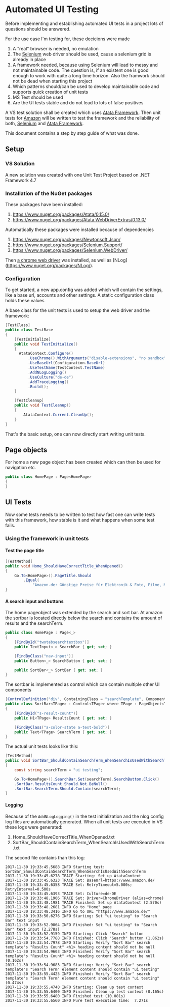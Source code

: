 Automated UI Testing
=====================================
Before implementing and establishing automated UI tests in a project lots of questions should be answered.

For the use case I'm testing for, these decicions were made
1. A "real" browser is needed, no emulation
2. The [Selenium](https://github.com/SeleniumHQ/selenium) web driver should be used, cause a selenium grid is already in place
3. A framework needed, because using Selenium will lead to messy and not maintainable code. The question is, if an existent one is good enough to work with quite a long time horizon. Also the framwork should not be dead when starting this project
4. Which patterns should/can be used to develop maintainable code and supports quick creation of unit tests
5. MS Test should be used
6. Are the UI tests stable and do not lead to lots of false positives

A VS test solution shall be created which uses [Atata Framework](https://atata-framework.github.io/). Then unit tests for [Amazon](https://www.amazon.de/) will be written to test the framework and the reliability of both, [Selenium](https://github.com/SeleniumHQ/selenium) and [Atata Framework](https://atata-framework.github.io/).

This document contains a step by step guide of what was done.

Setup
--------------
### VS Solution
A new solution was created with one Unit Test Project based on .NET Framework 4.7

### Installation of the NuGet packages
These packages have been installed:
1. https://www.nuget.org/packages/Atata/0.15.0/
2. https://www.nuget.org/packages/Atata.WebDriverExtras/0.13.0/

Automatically these packages were installed because of dependencies
1. https://www.nuget.org/packages/Newtonsoft.Json/
2. https://www.nuget.org/packages/Selenium.Support/
3. https://www.nuget.org/packages/Selenium.WebDriver/

Then [a chrome web driver](https://www.nuget.org/packages/WebDriver.ChromeDriver.win32/) was installed, as well as [NLog] (https://www.nuget.org/packages/NLog/).

### Configuration
To get started, a new app.config was added which will contain the settings, like a base url, accounts and other settings. A static configuration class holds these values

A base class for the unit tests is used to setup the web driver and the framework:
```csharp
[TestClass]
public class TestBase
{
    [TestInitialize]
    public void TestInitialize()
    {
      AtataContext.Configure()
          .UseChrome().WithArguments("disable-extensions", "no sandbox", "start-maximized")
          .UseBaseUrl(Configuration.BaseUrl)
          .UseTestName(TestContext.TestName)
          .AddNLogLogging()
          .UseCulture("de-de")
          .AddTraceLogging()
          .Build();
    }

    [TestCleanup]
    public void TestCleanup()
    {
        AtataContext.Current.CleanUp();
    }
}
```

That's the basic setup, one can now directly start writing unit tests.

Page objects
--------------
For home a new page object has been created which can then be used for navigation etc.
```csharp
public class HomePage : Page<HomePage>
{
}
```

UI Tests
--------------
Now some tests needs to be written to test how fast one can write tests with this framework, how stable is it and what happens when some test fails.

### Using the framework in unit tests
#### Test the page title
```csharp
[TestMethod]
public void Home_ShouldHaveCorrectTitle_WhenOpened()
{
    Go.To<HomePage>().PageTitle.Should
        .Equal(
            "Amazon.de: Günstige Preise für Elektronik & Foto, Filme, Musik, Bücher, Games, Spielzeug & mehr");
}
```
#### A search input and buttons
The home pageobject was extended by the search and sort bar. At amazon the sortbar is located directly below the search and contains the amount of results and the searchTerm.
```csharp
public class HomePage : Page<_>
{
    [FindById("twotabsearchtextbox")]
    public TextInput<_> SearchBar { get; set; }

    [FindByClass("nav-input")]
    public Button<_> SearchButton { get; set; }

    public SortBar<_> SortBar { get; set; }
}
```
The sortbar is implemented as control which can contain multiple other UI components
```csharp
[ControlDefinition("div", ContainingClass = "searchTemplate", ComponentTypeName = "search template")]
public class SortBar<TPage> : Control<TPage> where TPage : PageObject<TPage>
{
    [FindById("s-result-count")]
    public H1<TPage> ResultsCount { get; set; }

    [FindByClass("a-color-state a-text-bold")]
    public Text<TPage> SearchTerm { get; set; }
}
```
The actual unit tests looks like this:
```csharp
[TestMethod]
public void SortBar_ShouldContainSearchTerm_WhenSearchIsUsedWithSearchTerm()
{
    const string searchTerm = "ui testing";

    Go.To<HomePage>().SearchBar.Set(searchTerm).SearchButton.Click()
    .SortBar.ResultsCount.Should.Not.BeNull()
    .SortBar.SearchTerm.Should.Contain(searchTerm);
}
```
#### Logging
Because of the `AddNLogLogging()` in the test initialization and the nlog config log files are automatically generated.
When all unit tests are executed in VS these logs were generated:
1. Home_ShouldHaveCorrectTitle_WhenOpened.txt
2. SortBar_ShouldContainSearchTerm_WhenSearchIsUsedWithSearchTerm.txt

The second file contains than this log:
```
2017-11-30 19:33:45.5688 INFO Starting test: SortBar_ShouldContainSearchTerm_WhenSearchIsUsedWithSearchTerm
2017-11-30 19:33:45.6278 TRACE Starting: Set up AtataContext
2017-11-30 19:33:45.6323 TRACE Set: BaseUrl=https://www.amazon.de/
2017-11-30 19:33:45.6358 TRACE Set: RetryTimeout=5.000s; RetryInterval=0.500s
2017-11-30 19:33:45.6393 TRACE Set: Culture=de-DE
2017-11-30 19:33:48.1906 TRACE Set: Driver=ChromeDriver (alias=chrome)
2017-11-30 19:33:48.1981 TRACE Finished: Set up AtataContext (2.570s)
2017-11-30 19:33:48.2681 INFO Go to "Home" page
2017-11-30 19:33:48.3416 INFO Go to URL "https://www.amazon.de/"
2017-11-30 19:33:50.6276 INFO Starting: Set "ui testing" to "Search Bar" text input
2017-11-30 19:33:52.9064 INFO Finished: Set "ui testing" to "Search Bar" text input (2.278s)
2017-11-30 19:33:52.9159 INFO Starting: Click "Search" button
2017-11-30 19:33:54.7788 INFO Finished: Click "Search" button (1.862s)
2017-11-30 19:33:54.7978 INFO Starting: Verify "Sort Bar" search template's "Results Count" <h1> heading content should not be null
2017-11-30 19:33:54.9603 INFO Finished: Verify "Sort Bar" search template's "Results Count" <h1> heading content should not be null (0.162s)
2017-11-30 19:33:54.9683 INFO Starting: Verify "Sort Bar" search template's "Search Term" element content should contain "ui testing"
2017-11-30 19:33:55.4425 INFO Finished: Verify "Sort Bar" search template's "Search Term" element content should contain "ui testing" (0.474s)
2017-11-30 19:33:55.4740 INFO Starting: Clean up test context
2017-11-30 19:33:55.6400 INFO Finished: Clean up test context (0.165s)
2017-11-30 19:33:55.6480 INFO Finished test (10.081s)
2017-11-30 19:33:55.6560 INFO Pure test execution time:  7.271s
```
